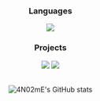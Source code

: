 <div align=center>
    
<div id="development languages">
    <h3>Languages</h3>
    <img src="https://img.shields.io/badge/Python-3776AB?style=flat-square&logo=Python&logoColor=white"/>
</div>
    
<div id="projects">
    <h3>Projects</h3>
    <img src="https://img.shields.io/badge/Discord_bot-5865F2?style=flat-square&logo=Discord&logoColor=white"/>
    <a href="https://github.com/4N02mE">
        <img src="https://img.shields.io/badge/Discord_bot-5865F2?style=flat-square&logo=Discord&logoColor=white"/>
    </a>
</div>
    
<br>
    
![4N02mE's GitHub stats](https://github-readme-stats.vercel.app/api?username=4N02mE&hide=issues&count_private=true&show_icons=true&theme=slateorange&locale=kr)
</div>

<!--
**4N02mE/4N02mE** is a ✨ _special_ ✨ repository because its `README.md` (this file) appears on your GitHub profile.

Here are some ideas to get you started:

- 🔭 I’m currently working on ...
- 🌱 I’m currently learning ...
- 👯 I’m looking to collaborate on ...
- 🤔 I’m looking for help with ...
- 💬 Ask me about ...
- 📫 How to reach me: ...
- 😄 Pronouns: ...
- ⚡ Fun fact: ...
-->
